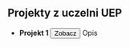 ## Projekty z uczelni UEP

- **Projekt 1** <a href="https://github.com/toniemasz/PowerBI_projects" target="_blank"><button>Zobacz</button></a>
Opis

